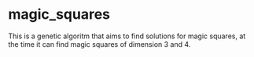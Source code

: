# magic_squares
This is a genetic algoritm that aims to find solutions for magic squares, at the time it can find magic squares of dimension 3 and 4. 
